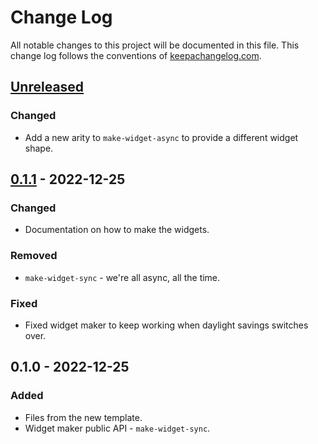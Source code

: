 # Change Log
All notable changes to this project will be documented in this file. This change log follows the conventions of [keepachangelog.com](http://keepachangelog.com/).

## [Unreleased]
### Changed
- Add a new arity to `make-widget-async` to provide a different widget shape.

## [0.1.1] - 2022-12-25
### Changed
- Documentation on how to make the widgets.

### Removed
- `make-widget-sync` - we're all async, all the time.

### Fixed
- Fixed widget maker to keep working when daylight savings switches over.

## 0.1.0 - 2022-12-25
### Added
- Files from the new template.
- Widget maker public API - `make-widget-sync`.

[Unreleased]: https://sourcehost.site/your-name/clojure-noob/compare/0.1.1...HEAD
[0.1.1]: https://sourcehost.site/your-name/clojure-noob/compare/0.1.0...0.1.1
